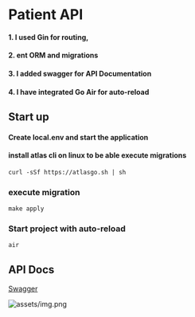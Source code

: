 # Patient API

#### 1. I used Gin for routing,
#### 2. ent ORM and migrations
#### 3. I added swagger for API Documentation
#### 4. I have integrated Go Air for auto-reload

## Start up

#### Create local.env and start the application

#### install atlas cli on linux to be able execute migrations 
```curl -sSf https://atlasgo.sh | sh```


### execute migration       
```make apply```

###  Start project with auto-reload
 ```air```

## API Docs
[Swagger](http://localhost:8080/docs/index.html)

![assets/img.png](assets/img.png)